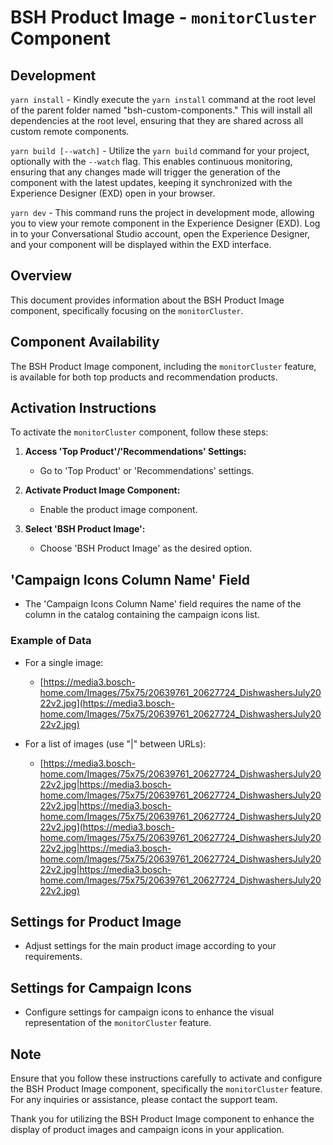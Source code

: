 # BSH Product Image - `monitorCluster` Component

## Development

`yarn install` - Kindly execute the `yarn install` command at the root level of the parent folder named "bsh-custom-components." This will install all dependencies at the root level, ensuring that they are shared across all custom remote components.

`yarn build [--watch]` - Utilize the `yarn build` command for your project, optionally with the `--watch` flag. This enables continuous monitoring, ensuring that any changes made will trigger the generation of the component with the latest updates, keeping it synchronized with the Experience Designer (EXD) open in your browser.

`yarn dev` - This command runs the project in development mode, allowing you to view your remote component in the Experience Designer (EXD). Log in to your Conversational Studio account, open the Experience Designer, and your component will be displayed within the EXD interface.

## Overview

This document provides information about the BSH Product Image component, specifically focusing on the `monitorCluster`.

## Component Availability

The BSH Product Image component, including the `monitorCluster` feature, is available for both top products and recommendation products.

## Activation Instructions

To activate the `monitorCluster` component, follow these steps:

1. **Access 'Top Product'/'Recommendations' Settings:**

   - Go to 'Top Product' or 'Recommendations' settings.

2. **Activate Product Image Component:**

   - Enable the product image component.

3. **Select 'BSH Product Image':**
   - Choose 'BSH Product Image' as the desired option.

## 'Campaign Icons Column Name' Field

- The 'Campaign Icons Column Name' field requires the name of the column in the catalog containing the campaign icons list.

### Example of Data

- For a single image:

  - [https://media3.bosch-home.com/Images/75x75/20639761_20627724_DishwashersJuly2022v2.jpg](https://media3.bosch-home.com/Images/75x75/20639761_20627724_DishwashersJuly2022v2.jpg)

- For a list of images (use "|" between URLs):
  - [https://media3.bosch-home.com/Images/75x75/20639761_20627724_DishwashersJuly2022v2.jpg|https://media3.bosch-home.com/Images/75x75/20639761_20627724_DishwashersJuly2022v2.jpg|https://media3.bosch-home.com/Images/75x75/20639761_20627724_DishwashersJuly2022v2.jpg](https://media3.bosch-home.com/Images/75x75/20639761_20627724_DishwashersJuly2022v2.jpg|https://media3.bosch-home.com/Images/75x75/20639761_20627724_DishwashersJuly2022v2.jpg|https://media3.bosch-home.com/Images/75x75/20639761_20627724_DishwashersJuly2022v2.jpg)

## Settings for Product Image

- Adjust settings for the main product image according to your requirements.

## Settings for Campaign Icons

- Configure settings for campaign icons to enhance the visual representation of the `monitorCluster` feature.

## Note

Ensure that you follow these instructions carefully to activate and configure the BSH Product Image component, specifically the `monitorCluster` feature. For any inquiries or assistance, please contact the support team.

Thank you for utilizing the BSH Product Image component to enhance the display of product images and campaign icons in your application.
